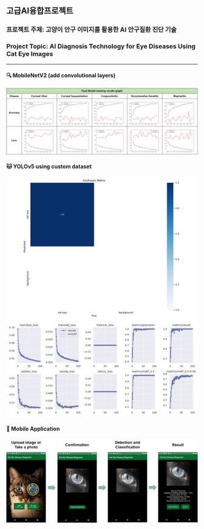 ## 고급AI융합프로젝트

### 프로젝트 주제: 고양이 안구 이미지를 활용한 AI 안구질환 진단 기술
### Project Topic: AI Diagnosis Technology for Eye Diseases Using Cat Eye Images

----
#### 🔍 MobileNetV2 (add convolutional layers)
![mobilenetv2 results](https://github.com/Youngji-Ko/Advanced-AI-Convergence-Project/blob/main/image/mobilenetv2/final_results.png)
#### 🐱 YOLOv5 using custom dataset
![yolov5 confusion matrix](https://github.com/Youngji-Ko/Advanced-AI-Convergence-Project/blob/main/image/yolov5/confusion_matrix.png)
![yolov5 results](https://github.com/Youngji-Ko/Advanced-AI-Convergence-Project/blob/main/image/yolov5/results.png)
#### 📱 Mobile Application
![mobile application](https://github.com/Youngji-Ko/Advanced-AI-Convergence-Project/blob/main/image/mobile_application/application_process.png)
